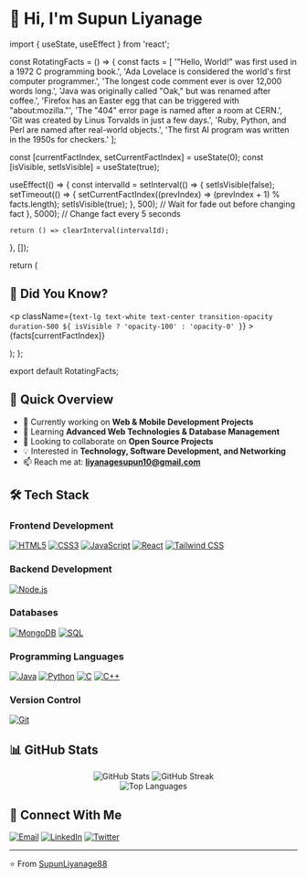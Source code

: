 # 👋 Hi, I'm Supun Liyanage

import { useState, useEffect } from 'react';

const RotatingFacts = () => {
  const facts = [
    '"Hello, World!" was first used in a 1972 C programming book.',
    'Ada Lovelace is considered the world\'s first computer programmer.',
    'The longest code comment ever is over 12,000 words long.',
    'Java was originally called "Oak," but was renamed after coffee.',
    'Firefox has an Easter egg that can be triggered with "about:mozilla."',
    'The "404" error page is named after a room at CERN.',
    'Git was created by Linus Torvalds in just a few days.',
    'Ruby, Python, and Perl are named after real-world objects.',
    'The first AI program was written in the 1950s for checkers.'
  ];

  const [currentFactIndex, setCurrentFactIndex] = useState(0);
  const [isVisible, setIsVisible] = useState(true);

  useEffect(() => {
    const intervalId = setInterval(() => {
      setIsVisible(false);
      setTimeout(() => {
        setCurrentFactIndex((prevIndex) => (prevIndex + 1) % facts.length);
        setIsVisible(true);
      }, 500); // Wait for fade out before changing fact
    }, 5000); // Change fact every 5 seconds

    return () => clearInterval(intervalId);
  }, []);

  return (
    <div className="max-w-2xl mx-auto p-6 bg-gray-800 rounded-lg shadow-lg">
      <h2 className="text-2xl font-bold mb-4 text-emerald-400">🤔 Did You Know?</h2>
      <div className="min-h-[100px] flex items-center justify-center">
        <p
          className={`text-lg text-white text-center transition-opacity duration-500 ${
            isVisible ? 'opacity-100' : 'opacity-0'
          }`}
        >
          {facts[currentFactIndex]}
        </p>
      </div>
    </div>
  );
};

export default RotatingFacts;

## 🎯 Quick Overview
- 🔭 Currently working on **Web & Mobile Development Projects**
- 🌱 Learning **Advanced Web Technologies & Database Management**
- 👯 Looking to collaborate on **Open Source Projects**
- 💡 Interested in **Technology, Software Development, and Networking**
- 📫 Reach me at: **liyanagesupun10@gmail.com**

## 🛠️ Tech Stack

### Frontend Development
[![HTML5](https://img.shields.io/badge/-HTML5-E34F26?style=flat-square&logo=html5&logoColor=white)]()
[![CSS3](https://img.shields.io/badge/-CSS3-1572B6?style=flat-square&logo=css3&logoColor=white)]()
[![JavaScript](https://img.shields.io/badge/-JavaScript-F7DF1E?style=flat-square&logo=javascript&logoColor=black)]()
[![React](https://img.shields.io/badge/-React-61DAFB?style=flat-square&logo=react&logoColor=black)]()
[![Tailwind CSS](https://img.shields.io/badge/-Tailwind_CSS-38B2AC?style=flat-square&logo=tailwind-css&logoColor=white)]()

### Backend Development
[![Node.js](https://img.shields.io/badge/-Node.js-339933?style=flat-square&logo=node.js&logoColor=white)]()

### Databases
[![MongoDB](https://img.shields.io/badge/-MongoDB-47A248?style=flat-square&logo=mongodb&logoColor=white)]()
[![SQL](https://img.shields.io/badge/-SQL-4479A1?style=flat-square&logo=mysql&logoColor=white)]()

### Programming Languages
[![Java](https://img.shields.io/badge/-Java-007396?style=flat-square&logo=java&logoColor=white)]()
[![Python](https://img.shields.io/badge/-Python-3776AB?style=flat-square&logo=python&logoColor=white)]()
[![C](https://img.shields.io/badge/-C-A8B9CC?style=flat-square&logo=c&logoColor=black)]()
[![C++](https://img.shields.io/badge/-C++-00599C?style=flat-square&logo=c%2B%2B&logoColor=white)]()

### Version Control
[![Git](https://img.shields.io/badge/-Git-F05032?style=flat-square&logo=git&logoColor=white)]()

## 📊 GitHub Stats
<div align="center">
  <img src="https://github-readme-stats.vercel.app/api?username=SupunLiyanage88&show_icons=true&theme=radical" alt="GitHub Stats" />
  <img src="https://github-readme-streak-stats.herokuapp.com/?user=SupunLiyanage88&theme=radical" alt="GitHub Streak" />
</div>

<div align="center">
  <img src="https://github-readme-stats.vercel.app/api/top-langs/?username=SupunLiyanage88&layout=compact&theme=radical" alt="Top Languages" />
</div>

## 🤝 Connect With Me
[![Email](https://img.shields.io/badge/-Email-D14836?style=flat-square&logo=gmail&logoColor=white)](mailto:liyanagesupun10@gmail.com)
[![LinkedIn](https://img.shields.io/badge/-LinkedIn-0077B5?style=flat-square&logo=linkedin&logoColor=white)]()
[![Twitter](https://img.shields.io/badge/-Twitter-1DA1F2?style=flat-square&logo=twitter&logoColor=white)]()

---
⭐️ From [SupunLiyanage88](https://github.com/SupunLiyanage88)
